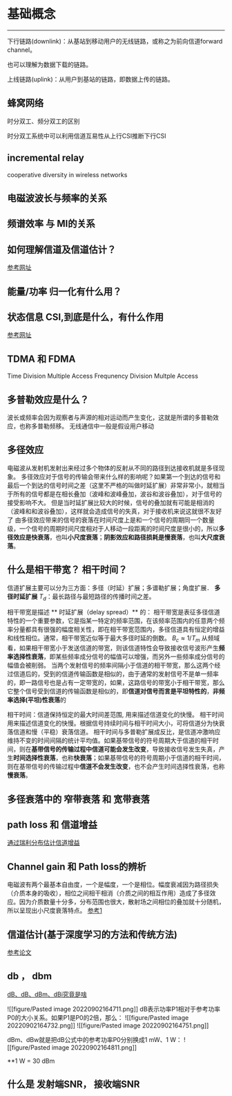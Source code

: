 # 基础概念

---

下行链路(downlink)：从基站到移动用户的无线链路，或称之为前向信道forward channel。

也可以理解为数据下载的链路。

上线链路(uplink)：从用户到基站的链路，即数据上传的链路。


## 蜂窝网络

时分双工、频分双工的区别

时分双工系统中可以利用信道互易性从上行CSI推断下行CSI

## incremental relay

cooperative diversity in wireless networks

## 电磁波波长与频率的关系

## **频谱效率** 与 MI的关系


## 如何理解信道及信道估计？


[参考网址](https://www.zhihu.com/question/28514040#:~:text=%E4%BF%A1%E9%81%93%E4%BC%B0%E8%AE%A1%E5%B0%B1%E6%98%AF%E9%80%9A%E8%BF%87,%E4%B8%8D%E5%90%8C%E7%9A%84%E8%B0%83%E5%88%B6%E6%96%B9%E5%BC%8F%E3%80%82
)

## 能量/功率 归一化有什么用？

## 状态信息 CSI,到底是什么，有什么作用
[参考网址](https://www.zhihu.com/question/49575216#:~:text=%E4%BF%A1%E9%81%93%E7%8A%B6%E6%80%81%E4%BF%A1%E6%81%AF%E6%98%AF%E6%97%A0,%E6%8F%8F%E8%BF%B0%E4%BF%A1%E9%81%93%E7%9A%84%E6%95%B0%E6%8D%AE%E3%80%82)

## TDMA 和 FDMA
Time Division Multiple Access
Frequnency Division Multple Access

## 多普勒效应是什么？
波长或频率会因为观察者与声源的相对运动而产生变化，这就是所谓的多普勒效应，也称多普勒频移。
无线通信中一般是假设用户移动

## 多径效应
电磁波从发射机发射出来经过多个物体的反射从不同的路径到达接收机就是多径现象。
多径效应对于信号的传输会带来什么样的影响呢？如果第一个到达的信号和最后一个到达的信号时间之差（这里不严格的叫做时延扩展）非常非常小，就相当于所有的信号都是在相长叠加（波峰和波峰叠加，波谷和波谷叠加），对于信号的接受影响不大。
但是当时延扩展比较大的时候，信号的叠加就有可能是相消的（波峰和和波谷叠加），这样就会造成信号的失真，对于接收机来说这就很不友好了
由多径效应带来的信号的衰落在时间尺度上是和一个信号的周期同一个数量级，一个信号的周期时间尺度相对于人移动一段距离的时间尺度是很小的，所以**多径效应是快衰落**，也叫**小尺度衰落**；**阴影效应和路径损耗是慢衰落**，也叫**大尺度衰落**。

## 什么是相干带宽？ 相干时间？
信道扩展主要可以分为三方面：多径（时延）扩展；多谱勒扩展；角度扩展．
**多径时延扩展** $T_d$：最长路径与最短路径的传播时间之差。

相干带宽是描述 ** 时延扩展（delay spread）** 的：
相干带宽是表征多径信道特性的一个重要参数，它是指某一特定的频率范围，在该频率范围内的任意两个频率分量都具有很强的幅度相关性，即在相干带宽范围内，多径信道具有恒定的增益和线性相位。通常，相干带宽近似等于最大多径时延的倒数。
$B_c \approx 1/ T_m$
从频域看，如果相干带宽小于发送信道的带宽，则该信道特性会导致接收信号波形产生**频率选择性衰落**，即某些频率成分信号的幅值可以增强，而另外一些频率成分信号的幅值会被削弱。
当两个发射信号的频率间隔小于信道的相干带宽，那么这两个经过信道后的，受到的信道传输函数是相似的，由于通常的发射信号不是单一频率的，即一路信号也是占有一定带宽的，如果，这路信号的带宽小于相干带宽，那么它整个信号受到信道的传输函数是相似的，即**信道对信号而言是平坦特性的**，**非频率选择(平坦)性衰落**的

相干时间：信道保持恒定的最大时间差范围, 用来描述信道变化的快慢。
相干时间用来描述信道变化的快慢。根据信号持续时间与相干时间大小，可将信道分为快衰落信道和慢（平稳）衰落信道。
相干时间与多普勒扩展成反比，是信道冲激响应维持不变的时间间隔的统计平均值。如果基带信号的符号周期大于信道的相干时间，则在**基带信号的传输过程中信道可能会发生改变**，导致接收信号发生失真，产生**时间选择性衰落**，也称**快衰落**；如果基带信号的符号周期小于信道的相干时间，则在基带信号的传输过程中**信道不会发生改变**，也不会产生时间选择性衰落，也称**慢衰落**。

## 多径衰落中的 窄带衰落 和 宽带衰落


## path loss 和 信道增益

[通过瑞利分布估计信道增益](https://www.cnblogs.com/zhubincheng/p/14623637.html)



## Channel gain 和 Path loss的辨析
电磁波有两个最基本自由度，一个是幅度，一个是相位。幅度衰减因为路径损失（介质本身的吸收），相位之间相干相消（介质之间的相互作用）造成了多径效应。因为介质数量十分多，分布范围也很大，散射场之间相位的叠加就十分随机，所以呈现出小尺度衰落特点。
[参考1](https://www.quora.com/How-do-we-calculate-channel-gain-for-wireless-network-What-is-its-relationship-with-path-loss)



## 信道估计(基于深度学习的方法和传统方法)

[参考论文](https://blog.csdn.net/weixin_39274659/article/details/107748483)


## db ， dbm

[dB、dB、dBm、dBi究竟是啥](https://zhuanlan.zhihu.com/p/383568238)

![[figure/Pasted image 20220902164711.png]]
dB表示功率P1相对于参考功率P0的大小关系。如果P1是P0的2倍，那么：
![[figure/Pasted image 20220902164732.png]]
![[figure/Pasted image 20220902164751.png]]

dBm、dBw就是把dB公式中的参考功率P0分别换成1 mW、1 W：
![[figure/Pasted image 20220902164811.png]]

**1 W = 30 dBm 


## 什么是 发射端SNR， 接收端SNR


